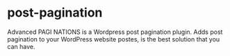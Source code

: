 # post-pagination
Advanced PAGI NATIONS is a Wordpress post pagination plugin. Adds post pagination to your WordPress website postes, is the best solution that you can have.
